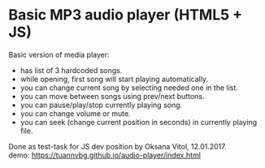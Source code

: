 # Basic MP3 audio player (HTML5 + JS)

Basic version of media player:
- has list of 3 hardcoded songs.
- while opening, first song will start playing automatically.
- you can change current song by selecting needed one in the list.
- you can move between songs using prev/next buttons.
- you can pause/play/stop currently playing song.
- you can change volume or mute.
- you can seek (change current position in seconds) in currently playing file.

Done as test-task for JS dev position by Oksana Vitol, 12.01.2017.
<br/>demo: https://tuannvbg.github.io/audio-player/index.html
